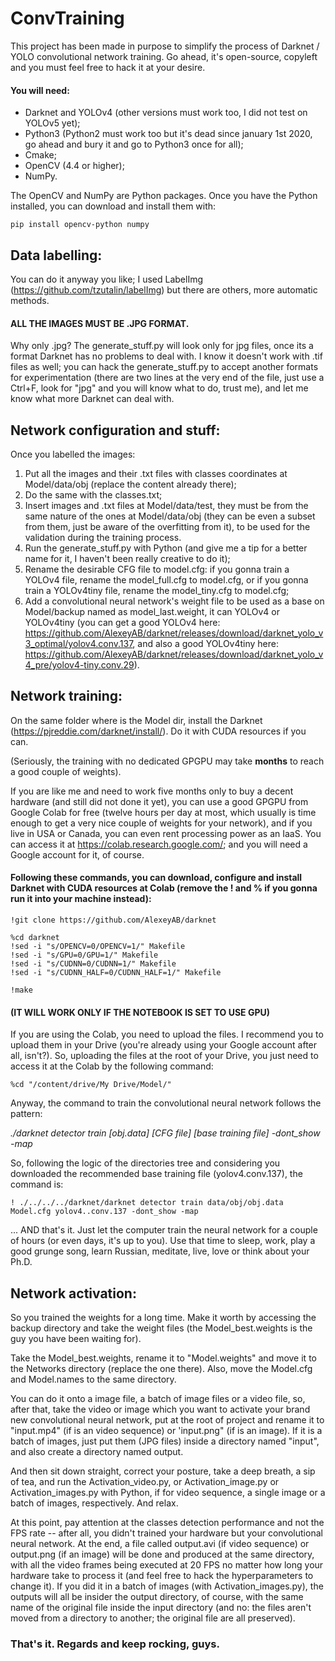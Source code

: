 # ConvTraining
This project has been made in purpose to simplify the process of Darknet / YOLO convolutional network training. Go ahead, it's open-source, copyleft and you must feel free to hack it at your desire.

#### You will need:
- Darknet and YOLOv4 (other versions must work too, I did not test on YOLOv5 yet);
- Python3 (Python2 must work too but it's dead since january 1st 2020, go ahead and bury it and go to Python3 once for all);
- Cmake;
- OpenCV (4.4 or higher);
- NumPy.

The OpenCV and NumPy are Python packages. Once you have the Python installed, you can download and install them with:

```
pip install opencv-python numpy
```

## Data labelling:
You can do it anyway you like; I used LabelImg (https://github.com/tzutalin/labelImg) but there are others, more automatic methods.
#### ALL THE IMAGES MUST BE .JPG FORMAT.
Why only .jpg? The generate_stuff.py will look only for jpg files, once its a format Darknet has no problems to deal with. I know it doesn't work with .tif files as well; you can hack the generate_stuff.py to accept another formats for experimentation (there are two lines at the very end of the file, just use a Ctrl+F, look for "jpg" and you will know what to do, trust me), and let me know what more Darknet can deal with.

## Network configuration and stuff:
Once you labelled the images:
1) Put all the images and their .txt files with classes coordinates at Model/data/obj (replace the content already there);
2) Do the same with the classes.txt;
3) Insert images and .txt files at Model/data/test, they must be from the same nature of the ones at Model/data/obj (they can be even a subset from them, just be aware of the overfitting from it), to be used for the validation during the training process.
4) Run the generate_stuff.py with Python (and give me a tip for a better name for it, I haven't been really creative to do it);
5) Rename the desirable CFG file to model.cfg: if you gonna train a YOLOv4 file, rename the model_full.cfg to model.cfg, or if you gonna train a YOLOv4tiny file, rename the model_tiny.cfg to model.cfg;
6) Add a convolutional neural network's weight file to be used as a base on Model/backup named as model_last.weight, it can YOLOv4 or YOLOv4tiny (you can get a good YOLOv4 here: https://github.com/AlexeyAB/darknet/releases/download/darknet_yolo_v3_optimal/yolov4.conv.137, and also a good YOLOv4tiny here: https://github.com/AlexeyAB/darknet/releases/download/darknet_yolo_v4_pre/yolov4-tiny.conv.29).

## Network training:
On the same folder where is the Model dir, install the Darknet (https://pjreddie.com/darknet/install/). Do it with CUDA resources if you can.

(Seriously, the training with no dedicated GPGPU may take **months** to reach a good couple of weights).

If you are like me and need to work five months only to buy a decent hardware (and still did not done it yet), you can use a good GPGPU from Google Colab for free (twelve hours per day at most, which usually is time enough to get a very nice couple of weights for your network), and if you live in USA or Canada, you can even rent processing power as an IaaS. You can access it at https://colab.research.google.com/; and you will need a Google account for it, of course.

#### Following these commands, you can download, configure and install Darknet with CUDA resources at Colab (remove the ! and % if you gonna run it into your machine instead):

```
!git clone https://github.com/AlexeyAB/darknet

%cd darknet
!sed -i "s/OPENCV=0/OPENCV=1/" Makefile
!sed -i "s/GPU=0/GPU=1/" Makefile
!sed -i "s/CUDNN=0/CUDNN=1/" Makefile
!sed -i "s/CUDNN_HALF=0/CUDNN_HALF=1/" Makefile

!make
```

#### (IT WILL WORK ONLY IF THE NOTEBOOK IS SET TO USE GPU)

If you are using the Colab, you need to upload the files. I recommend you to upload them in your Drive (you're already using your Google account after all, isn't?). So, uploading the files at the root of your Drive, you just need to access it at the Colab by the following command:

```
%cd "/content/drive/My Drive/Model/"
```

Anyway, the command to train the convolutional neural network follows the pattern:

_./darknet detector train [obj.data] [CFG file] [base training file] -dont_show -map_

So, following the logic of the directories tree and considering you downloaded the recommended base training file (yolov4.conv.137), the command is:

```
! ./../../../darknet/darknet detector train data/obj/obj.data Model.cfg yolov4..conv.137 -dont_show -map
```

... AND that's it. Just let the computer train the neural network for a couple of hours (or even days, it's up to you). Use that time to sleep, work, play a good grunge song, learn Russian, meditate, live, love or think about your Ph.D.

## Network activation:
So you trained the weights for a long time. Make it worth by accessing the backup directory and take the weight files (the Model_best.weights is the guy you have been waiting for).

Take the Model_best.weights, rename it to "Model.weights" and move it to the Networks directory (replace the one there). Also, move the Model.cfg and Model.names to the same directory.

You can do it onto a image file, a batch of image files or a video file, so, after that, take the video or image which you want to activate your brand new convolutional neural network, put at the root of project and rename it to "input.mp4" (if is an video sequence) or 'input.png" (if is an image). If it is a batch of images, just put them (JPG files) inside a directory named "input", and also create a directory named output.

And then sit down straight, correct your posture, take a deep breath, a sip of tea, and run the Activation_video.py, or Activation_image.py or Activation_images.py with Python, if for video sequence, a single image or a batch of images, respectively. And relax.

At this point, pay attention at the classes detection performance and not the FPS rate -- after all, you didn't trained your hardware but your convolutional neural network. At the end, a file called output.avi (if video sequence) or output.png (if an image) will be done and produced at the same directory, with all the video frames being executed at 20 FPS no matter how long your hardware take to process it (and feel free to hack the hyperparameters to change it). If you did it in a batch of images (with Activation_images.py), the outputs will all be insider the output directory, of course, with the same name of the original file inside the input directory (and no: the files aren't moved from a directory to another; the original file are all preserved).


### That's it. Regards and keep rocking, guys.
